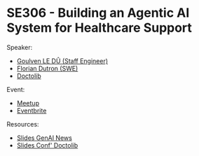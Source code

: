 
# SE306 - Building an Agentic AI System for Healthcare Support

Speaker:
- [Goulven LE DÛ (Staff Engineer)](https://www.linkedin.com/in/goulven-le-du/)
- [Florian Dutron (SWE)](https://www.linkedin.com/in/florian-dutronc-6a80a730/)
- [Doctolib](https://doctolib.fr)

Event:
- [Meetup](https://www.meetup.com/generative-ai-nantes/events/305976578/)
- [Eventbrite](https://www.eventbrite.com/e/s3e6-conf-doctolib-building-an-agentic-ai-system-for-healthcare-support-tickets-1233128754299)

Resources:
- [Slides GenAI News](./genai-news.pdf)
- [Slides Conf' Doctolib]()
